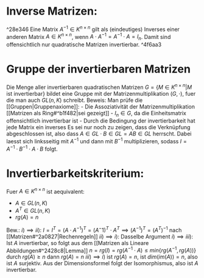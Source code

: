 # Inverse Matrizen:
^28e346
Eine Matrix $A^{-1} \in K^{n \times n}$ gilt als (eindeutiges) Inverses einer anderen Matrix $A \in K^{n \times n}$, wenn $A \cdot A^{-1} = A^{-1} \cdot A = I_n$. Damit sind offensichtlich nur quadratische Matrizen invertierbar. ^4f6aa3

# Gruppe der invertierbaren Matrizen
Die Menge aller invertierbaren quadratischen Matrizen 
$G = \{M \in K^{n \times n} | M$ ist invertierbar$\}$ bildet eine Gruppe mit der Matrizenmultiplikation $(G, \cdot)$, fuer die man auch $GL(n, K)$ schreibt.
Beweis:
	Man prüfe die [[Gruppen|Gruppenaxiome]]:
	- Die Assoziativität der Matrizenmultiplikation [[Matrizen als Ring#^b1f482|sei gezeigt]]
	- $I_n \in G$, da die Einheitsmatrix offensichtlich invertierbar ist
	- Durch die Bedingung der invertierbarkeit hat jede Matrix ein inverses
	Es sei nur noch zu zeigen, dass die Verknüpfung abgeschlossen ist, also dass $A \in GL \cdot B \in GL = AB \in GL$ herrscht. Dabei laesst sich linksseitig mit $A^{-1}$ und dann mit $B^{-1}$ multiplizieren, sodass $I = A^{-1} \cdot B^{-1} \cdot A \cdot B$ folgt.

# Invertierbarkeitskriterium:
Fuer $A \in K^{n \times n}$ ist aequivalent:
- $A \in GL(n, K)$
- $A^T \in GL(n, K)$
- $rg(A) = n$

Bew.:
	$i) \implies ii)$: $I = I^T = (A \cdot A^{-1})^T = (A^-1)^T \cdot A^T \implies (A^{-1})^T = (A^T)^{-1}$ nach [[Matrizen#^2a0827|Rechenregeln]]
	$ii) \implies i)$: Dasselbe Argument
	$i) \implies iii)$: Ist $A$ invertierbar, so folgt aus dem [[Matrizen als Lineare Abbildungen#^2428c8|Lemma]] $n = rg(I) = rg(A^{-1} \cdot A) \le min\{rg(A^{-1}, rg(A))\}$ durch $rg(A) \ge n$ dann $rg(A) = n$
	$iii) \implies i)$ ist $rg(A) =n$, ist $dim(im(A)) = n$, also ist $A$ surjektiv. Aus der Dimensionsformel folgt der Isomorphismus, also ist $A$ invertierbar.